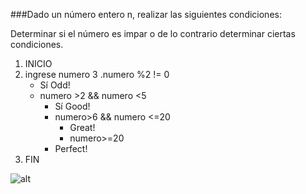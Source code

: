 ###Dado un número entero n, realizar las siguientes condiciones:

Determinar si el número es impar o de lo contrario determinar ciertas condiciones.

1. INICIO
2. ingrese numero
3 .numero %2 != 0
    + Sí Odd!
    + numero >2 && numero <5
      * Sí Good!
      * numero>6 && numero <=20
        * Great!
        * numero>=20
       * Perfect!
 4. FIN

![alt]()
